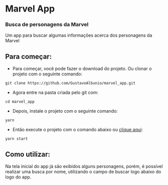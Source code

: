 # Marvel App

### Busca de personagens da Marvel

Um app para buscar algumas informações acerca dos personagens da Marvel

## Para começar:

- Para começar, você pode fazer o download do projeto. Ou clonar o projeto com o seguinte comando:

`git clone https://github.com/GustavoAlbunio/marvel_app.git`

- Agora entre na pasta criada pelo git com:

`cd marvel_app`

- Depois, instale o projeto com o seguinte comando:

`yarn`

- Então execute o projeto com o comando abaixo ou [clique aqui](https://marvel-web.netlify.app/):

`yarn start`

## Como utilizar:

Na tela inicial do app já são exibidos alguns personagens, porém, é possível realizar uma busca por nome, utilizando o campo de buscar logo abaixo do logo do app.
